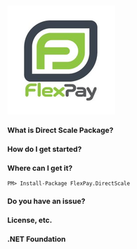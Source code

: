 <img src="https://github.com/FlexPayIO/DirectScale/blob/master/flexpay.jpg" alt="FlexPay">

### What is Direct Scale Package?


### How do I get started?


### Where can I get it?



```
PM> Install-Package FlexPay.DirectScale
```

### Do you have an issue?


### License, etc.

### .NET Foundation


